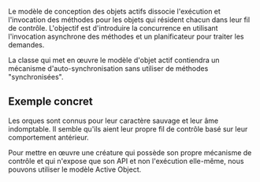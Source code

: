 Le modèle de conception des objets actifs dissocie l'exécution et l'invocation des méthodes pour les objets qui résident
chacun dans leur fil de contrôle.
L'objectif est d'introduire la concurrence en utilisant l'invocation asynchrone des méthodes et un planificateur pour
traiter les demandes.

La classe qui met en œuvre le modèle d'objet actif contiendra un mécanisme d'auto-synchronisation sans utiliser de
méthodes "synchronisées".

## Exemple concret

Les orques sont connus pour leur caractère sauvage et leur âme indomptable.
Il semble qu'ils aient leur propre fil de contrôle basé sur leur comportement antérieur.

Pour mettre en œuvre une créature qui possède son propre mécanisme de contrôle et qui n'expose que son API et non
l'exécution elle-même, nous pouvons utiliser le modèle Active Object.